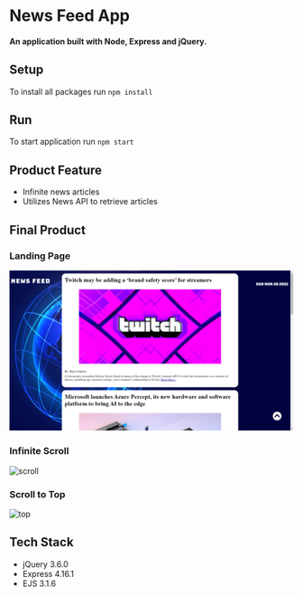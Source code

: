 # News Feed App

#### An application built with Node, Express and jQuery.

## Setup
To install all packages run `npm install`

## Run
To start application run `npm start`

## Product Feature
* Infinite news articles
* Utilizes News API to retrieve articles

## Final Product
### Landing Page
![home](https://github.com/alan-mak/News-App/blob/master/doc/home.png)

### Infinite Scroll
![scroll](https://github.com/alan-mak/News-App/blob/master/doc/InfiniteScroll.gif)

### Scroll to Top
![top](https://github.com/alan-mak/News-App/blob/master/doc/ScrollTop.gif)

## Tech Stack
* jQuery 3.6.0
* Express 4.16.1
* EJS 3.1.6